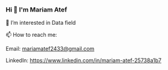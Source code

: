 ### Hi 👋 I'm Mariam Atef
👀 I’m interested in Data field

📫 How to reach me: 

Email: mariamatef2433@gmail.com

LinkedIn: https://www.linkedin.com/in/mariam-atef-25738a1b7
<!--
**Mariam-elkenany/Mariam-elkenany** is a ✨ _special_ ✨ repository because its `README.md` (this file) appears on your GitHub profile.

Here are some ideas to get you started:

- 🔭 I’m currently working on ...
- 🌱 I’m currently learning 
- 👯 I’m looking to collaborate on ...
- 🤔 I’m looking for help with ...
- 💬 Ask me about ...


- 😄 Pronouns: ...
- ⚡ Fun fact: ...
-->
